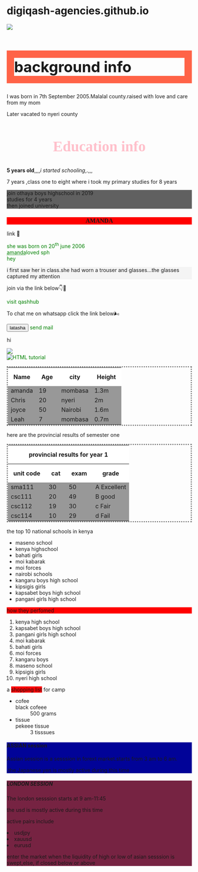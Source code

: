 # digiqash-agencies.github.io
<Doctype html>
<html>
<head>
<title>ABOUT CHRISTOPHER</title>
<img src="qashhub.jpg">
</head>
<body style="background-image:url(img_girl.jpg);">
<h1 style="font-size:40px;border:20px solid tomato;">background info</h1>
<p>
I was born in 7th September 2005.Malalal county.raised with love and care from my mom
</p>
<p>
Later vacated to nyeri county
</p>
<h2 style="font-size:40px;color:pink;font-family:verdana;text-align:center;">Education info</h2>
<p>
<b>5 years old</b>,,,,<i>i started schooling</i>,.,,,
</p>
<p>
7 years ,class one to eight where i took my primary studies for 8 years
</p>
<p style="background-color:#606060;">join othaya boys highschool in 2019<br>studies for 4 years<br>then joined university</p>
<h3 style="background-color:red;font-family:poppins;text-align:center;">AMANDA</h3>
link 🔗 
<p style="color:green">she was born on 20<sup>th</sup> june 2006 <br> <abbr title="dr">amanda</abbr>loved sph<br>hey<!--leave a comment here--></p>
<p style="background-color:rgb(244,244,244);">i first saw her in class.she had worn a trouser and glasses...the glasses captured my attention</p>
<p> join via the link below👇🔽</p>
<a href="https://qashhub.com/register.php?ref=Savieh"target="_blank">visit qashhub</a>
<p>To chat me on  whatsapp click the link below🌬</p>
<button
onclick="href">latasha</button>
<a href="mailto:theelatasha254@gmail.com">send mail</a>
<p>hi</p>
<style>
a:link {
color:green;
background-color:transparent;
text-decoration:none;
}
a:visited {
color:pink;
background-color:transparent;
text-decoration:none;
text-align:center;
display:inline-block;
}
a:hover {
color:red;
background-color:transparent:
text-decoration:underline;
display:inline-block;
}
a:active {
color:green;
background-color:transparent;
text-decoration:none;
display:inline-block;
}
</style>
<img src="car.jpg""
area shape="rect" coords="34,44,270,350">
<br>
<a href="dataSRS.jpg">
<img src="smiley.gif" alt="HTML tutorial"
style="width:42px:height:42px;">
</a>


<table>
<tr>
<th>Name</th>
<th>Age</th>
<th>city</th>
<th>Height</th>
</tr>
<tr>
<td>amanda</td>
<td>19</td>
<td>mombasa</td>
<td>1.3m</td>
</tr>
<tr>
<td>Chris</td>
<td>20</td>
<td>nyeri</td>
<td>2m</td>
</tr>
<tr>
<td>joyce</td>
<td>50</td>
<td>Nairobi</td>
<td>1.6m</td>
</tr>
<tr>
<td>Leah</td>
<td>7</td>
<td>mombasa</td>
<td>0.7m</td>
</tr>
</table>

<p>here are the provincial results of semester one</p>

<style>
table{
border-style:dotted;
border:1 px solid pink;
}
th{
padding:15px;
border:2 px solid red;
background-color:ffffff;
}
td{
padding:12 px;
border:2 px solid green;
background-color:989898;
}
</style>
<table>
<tr>
<th colspan="4">provincial results for year 1</th>
</tr>
<tr>
<th>unit code</th>
<th>cat</th>
<th>exam</th>
<th>grade</th>
</tr>
<tr>
<td>sma111</td>
<td>30</td>
<td>50</td>
<td>A Excellent</td>
</tr>
<tr>
<td>csc111</td>
<td>20</td>
<td>49</td>
<td>B good</td>
</tr>
<tr>
<td>csc112</td>
<td>19</td>
<td>30</td>
<td>c Fair</td>
</tr>
<tr>
<td>csc114</td>
<td>10</td>
<td>29</td>
<td>d Fail</td>
</tr>
</table>

<p>the top 10 national schools in kenya</p>
<ul>
<li>maseno school</li>
<li>kenya highschool</li>
<li>bahati girls</li>
<li>moi kabarak</li>
<li>moi forces</li>
<li>nairobi schools</li>
<li>kangaru boys high school</li>
<li>kipsigis girls</li>
<li>kapsabet boys high school</li>
<li>pangani girls high school</li>
</ul>

<p style="background-color:red;">how they perfomed</p>
<ol>
<li>kenya high school</li>
<li>kapsabet boys high school</li>
<li>pangani girls high school</li>
<li>moi kabarak</li>
<li>bahati girls</li>
<li>moi forces</li>
<li>kangaru boys</li>
<li>maseno school</li>
<li>kipsigis girls</li>
<li>nyeri high school</li>
</ol>
<p>a 
<span style=background-color:red;border:2 px solid black;">shopping list</span> 
for camp
</p>
<ul>
<li>cofee</li>
<dt>black cofeee</dt>
<dd>500 grams</dd>
<li>tissue</li>
<dt>pekeee tissue</dt>
<dd>3 tisssues</dd>
</ul>

<div style="background-color:010398;">
<h4>ASSIAN session</h4>
<p>Assian session is a sesssion in forext market.starts from 3 am to 6 am.</p>
<p>.the Japanese yen is mostly active during this time</p>
</div>

<div style="background-color:762342;">
<h5>LONDON SESSION</h5>
<p>The london sesssion starts at 9 am-11:45</p>
<p>the usd is mostly active during this time</p>
<p>active pairs include 
<ur>
<li>usdjpy</li>
<li>xauusd</li>
<li>eurusd</li>
</ur>
</p>
<p>enter the market when the liquidity of high or low of asian sesssion is swept,else, if closed below or above</p>
</div>

<style>
.colours{
color:white;
padding:10px;
border-radius:8px;
text-aligh:left;
font-weight:bold;
}
.RED{
background-color:red;
}
.RED::after{
content:"red is a colour that resembles blood,,,,means danger";
}
.YELLOW{
background-color:yellow;
.YELLOW::after{
content:ÿellow is a color that many kambas love..it means boring";
}
}
.BLUE{
background-color:blue;
}
.BLUE::after{
content:"blue is a color that resembles the sky...it is a sign of peace,blue clothes are mostly worn during occassions";
}
</style>
</body>
</html>
